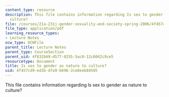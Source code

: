 ```yaml
---
content_type: resource
description: This file contains information regarding Is sex to gender as nature to
  culture?
file: /courses/21a-231j-gender-sexuality-and-society-spring-2006/4f457cd9ed3bd7a9b6962ce8eeb84505_MIT21A_213JS06_sex_gndr.pdf
file_type: application/pdf
learning_resource_types:
- Lecture Notes
ocw_type: OCWFile
parent_title: Lecture Notes
parent_type: CourseSection
parent_uid: 4f832b69-d577-0255-5ac0-12c6042c9ce5
resourcetype: Document
title: Is sex to gender as nature to culture?
uid: 4f457cd9-ed3b-d7a9-b696-2ce8eeb84505
---
```

This file contains information regarding Is sex to gender as nature to culture?

